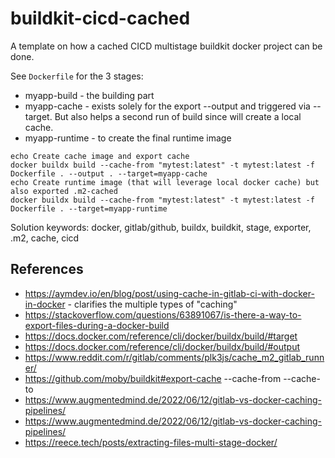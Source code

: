 # buildkit-cicd-cached

A template on how a cached CICD multistage buildkit docker project can be done.

See `Dockerfile` for the 3 stages:

- myapp-build - the building part
- myapp-cache - exists solely for the export --output and triggered via --target. But also helps a second run of build since will create a local cache.
- myapp-runtime - to create the final runtime image

```shell
echo Create cache image and export cache
docker buildx build --cache-from "mytest:latest" -t mytest:latest -f Dockerfile . --output . --target=myapp-cache
echo Create runtime image (that will leverage local docker cache) but also exported .m2-cached
docker buildx build --cache-from "mytest:latest" -t mytest:latest -f Dockerfile . --target=myapp-runtime
```

Solution keywords: docker, gitlab/github, buildx, buildkit, stage, exporter, .m2, cache, cicd

## References

- <https://aymdev.io/en/blog/post/using-cache-in-gitlab-ci-with-docker-in-docker> - clarifies the multiple types of "caching"
- <https://stackoverflow.com/questions/63891067/is-there-a-way-to-export-files-during-a-docker-build>
- <https://docs.docker.com/reference/cli/docker/buildx/build/#target>
- <https://docs.docker.com/reference/cli/docker/buildx/build/#output>
- <https://www.reddit.com/r/gitlab/comments/plk3js/cache_m2_gitlab_runner/>
- <https://github.com/moby/buildkit#export-cache> --cache-from --cache-to
- <https://www.augmentedmind.de/2022/06/12/gitlab-vs-docker-caching-pipelines/>
- <https://www.augmentedmind.de/2022/06/12/gitlab-vs-docker-caching-pipelines/>
- <https://reece.tech/posts/extracting-files-multi-stage-docker/>
